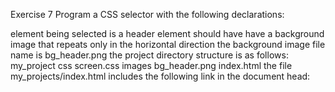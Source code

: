 Exercise 7
Program a CSS selector with the following declarations:

element being selected is a header
element should have have a background image that repeats only in the horizontal direction
the background image file name is bg_header.png
the project directory structure is as follows:
my_project
css
screen.css
images
bg_header.png
index.html
the file my_projects/index.html includes the following link in the document head: